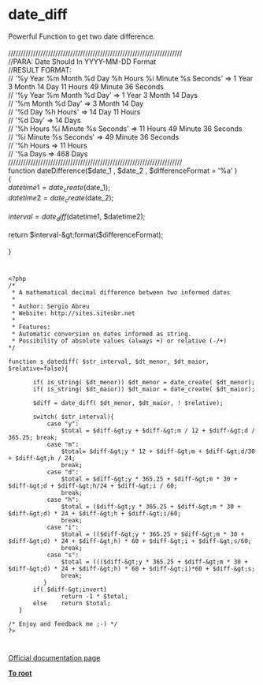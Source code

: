 # date_diff



Powerful Function to get two date difference.<br><br>//////////////////////////////////////////////////////////////////////<br>//PARA: Date Should In YYYY-MM-DD Format<br>//RESULT FORMAT:<br>// &apos;%y Year %m Month %d Day %h Hours %i Minute %s Seconds&apos;        =&gt;  1 Year 3 Month 14 Day 11 Hours 49 Minute 36 Seconds<br>// &apos;%y Year %m Month %d Day&apos;                                    =&gt;  1 Year 3 Month 14 Days<br>// &apos;%m Month %d Day&apos;                                            =&gt;  3 Month 14 Day<br>// &apos;%d Day %h Hours&apos;                                            =&gt;  14 Day 11 Hours<br>// &apos;%d Day&apos;                                                        =&gt;  14 Days<br>// &apos;%h Hours %i Minute %s Seconds&apos;                                =&gt;  11 Hours 49 Minute 36 Seconds<br>// &apos;%i Minute %s Seconds&apos;                                        =&gt;  49 Minute 36 Seconds<br>// &apos;%h Hours                                                    =&gt;  11 Hours<br>// &apos;%a Days                                                        =&gt;  468 Days<br>//////////////////////////////////////////////////////////////////////<br>function dateDifference($date_1 , $date_2 , $differenceFormat = &apos;%a&apos; )<br>{<br>    $datetime1 = date_create($date_1);<br>    $datetime2 = date_create($date_2);<br>    <br>    $interval = date_diff($datetime1, $datetime2);<br>    <br>    return $interval-&gt;format($differenceFormat);<br>    <br>}  

#



```
<?php 
/* 
 * A mathematical decimal difference between two informed dates 
 *
 * Author: Sergio Abreu
 * Website: http://sites.sitesbr.net
 *
 * Features: 
 * Automatic conversion on dates informed as string.
 * Possibility of absolute values (always +) or relative (-/+)
*/

function s_datediff( $str_interval, $dt_menor, $dt_maior, $relative=false){

       if( is_string( $dt_menor)) $dt_menor = date_create( $dt_menor);
       if( is_string( $dt_maior)) $dt_maior = date_create( $dt_maior);

       $diff = date_diff( $dt_menor, $dt_maior, ! $relative);
       
       switch( $str_interval){
           case "y": 
               $total = $diff-&gt;y + $diff-&gt;m / 12 + $diff-&gt;d / 365.25; break;
           case "m":
               $total= $diff-&gt;y * 12 + $diff-&gt;m + $diff-&gt;d/30 + $diff-&gt;h / 24;
               break;
           case "d":
               $total = $diff-&gt;y * 365.25 + $diff-&gt;m * 30 + $diff-&gt;d + $diff-&gt;h/24 + $diff-&gt;i / 60;
               break;
           case "h": 
               $total = ($diff-&gt;y * 365.25 + $diff-&gt;m * 30 + $diff-&gt;d) * 24 + $diff-&gt;h + $diff-&gt;i/60;
               break;
           case "i": 
               $total = (($diff-&gt;y * 365.25 + $diff-&gt;m * 30 + $diff-&gt;d) * 24 + $diff-&gt;h) * 60 + $diff-&gt;i + $diff-&gt;s/60;
               break;
           case "s": 
               $total = ((($diff-&gt;y * 365.25 + $diff-&gt;m * 30 + $diff-&gt;d) * 24 + $diff-&gt;h) * 60 + $diff-&gt;i)*60 + $diff-&gt;s;
               break;
          }
       if( $diff-&gt;invert)
               return -1 * $total;
       else    return $total;
   }

/* Enjoy and feedback me ;-) */
?>
```
  

#

[Official documentation page](https://www.php.net/manual/en/function.date-diff.php)

**[To root](/README.md)**
